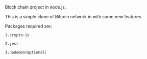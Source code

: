 Block chain project in node.js.

This is a simple clone of Bitcoin network in with some new features.

Packages required are:

    1.crypto-js
    
    2.jest

    3.nodemon(optional)
